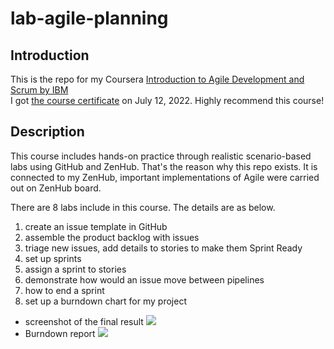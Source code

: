 # lab-agile-planning
## Introduction
This is the repo for my Coursera [Introduction to Agile Development and Scrum by IBM](https://www.coursera.org/learn/agile-development-and-scrum/home/welcome)
<br /> I got [the course certificate](https://coursera.org/share/0cb4ada3cea88bed1c72e3a9eef8dbb7) on July 12, 2022. Highly recommend this course!

## Description
This course includes hands-on practice through realistic scenario-based labs using GitHub and ZenHub. That's the reason why this repo exists. It is connected to my ZenHub, important implementations of Agile were carried out on ZenHub board. 

There are 8 labs include in this course. The details are as below.
1. create an issue template in GitHub
2. assemble the product backlog with issues
3. triage new issues, add details to stories to make them Sprint Ready
4. set up sprints
5. assign a sprint to stories
6. demonstrate how would an issue move between pipelines
7. how to end a sprint
8. set up a burndown chart for my project

- screenshot of the final result
![](https://i.imgur.com/J1fpw9X.png)
- Burndown report
![](https://i.imgur.com/BvQgWyX.png)


